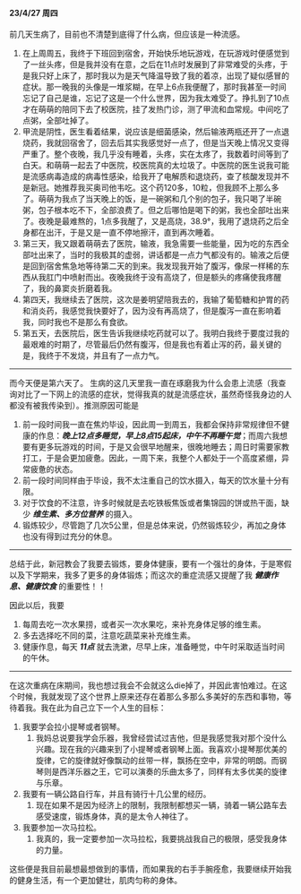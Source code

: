 #### 23/4/27 周四

前几天生病了，目前也不清楚到底得了什么病，但应该是一种流感。
1. 在上周周五，我终于下班回到宿舍，开始快乐地玩游戏，在玩游戏时便感觉到了一丝头疼，但是我并没有在意，之后在11点时发展到了非常难受的头疼，于是我只好上床了，那时我以为是天气降温导致了我的着凉，出现了疑似感冒的症状。那一晚我的头像是一堆浆糊，在早上6点我便醒了，那时我甚至一时间忘记了自己是谁，忘记了这是一个什么世界，因为我太难受了。挣扎到了10点才在萌萌的陪同下去了校医院，挂了发热门诊，测了甲流和血常规。中间吃了点粥，全部吐掉了。
2. 甲流是阴性，医生看着结果，说应该是细菌感染，然后输液两瓶还开了一点退烧药，我就回宿舍了，回去后其实我感觉好一点了，但是当天晚上情况又变得严重了。整个夜晚，我几乎没有睡着，头疼，实在太疼了，我数着时间等到了白天。和萌萌一起去了中医院，校医院真的太垃圾了。中医院的医生说我可能是流感病毒造成的病毒性感染，给我开了电解质和退烧药，查了核酸发现并不是新冠。她推荐我买奥司他韦吃。这个药120多，10粒，但我顾不上那么多了。萌萌为我点了当天晚上的饭，是一碗粥和几个别的包子，我只喝了半碗粥，包子根本吃不下，全部浪费了。但之后哪怕是喝下的粥，我也全部吐出来了。夜晚是最难熬的，1点多我醒了，又是高烧，38.9°，我用了退烧药之后全身都在出汗，于是又是一直不停地擦汗，直到再次睡着。
3. 第三天，我又跟着萌萌去了医院，输液，我急需要一些能量，因为吃的东西全部吐出来了，当时的我极其的虚弱，讲话都是一点力气都没有的。输液之后便是回到宿舍焦急地等待第二天的到来。我发现我开始了腹泻，像尿一样稀的东西从我肛门中喷射而出。夜晚我终于没有高烧了，但是额头的疼痛使我疼醒了，我的鼻窦炎折磨着我。
4. 第四天，我继续去了医院，这次是姜明望陪我去的，我输了葡萄糖和护胃的药和消炎药，我感觉我快要好了，因为没有再高烧了，但是腹泻一直在影响着我，同时我也不是那么有食欲。
5. 第五天，去医院后，医生告诉我继续吃药就可以了。我明白我终于要度过我的最艰难的时期了，尽管最后仍然有腹泻，但是我也有着止泻的药，最关键的是，我终于不发烧，并且有了一点力气。

---

而今天便是第六天了。
生病的这几天里我一直在琢磨我为什么会患上流感（我查询对比了一下网上的流感的症状，觉得我真的就是流感症状，虽然奇怪我身边的人都没有被我传染到）。推测原因可能是
1. 前一段时间我一直在焦灼毕设，因此周一到周五，我都会保持非常规律但不健康的作息：***晚上12点多睡觉，早上8点15起床，中午不再睡午觉***；而周六我想要有更多玩游戏的时间，于是又会很早地醒来，很晚地睡去；周日时需要家教打工，于是会更加疲惫。因此，一周下来，我整个人都处于一个高度紧绷，异常疲惫的状态。
2. 前一段时间同样由于毕设，我不太注重自己的饮水摄入，每天的饮水量十分有限。
3. 对于饮食的不注意，许多时候就是去吃铁板焦饭或者集锦园的饼或热干面，缺少 ***维生素、多方位营养*** 的摄入。
4. 锻炼较少，尽管跑了几次5公里，但是总体来说，仍然锻炼较少，再加之身体也没有得到过充分的休息。

---

总结于此，新冠教会了我要去锻炼，要身体健康，要有一个强壮的身体，于是寒假以及下学期来，我多了更多的身体锻炼；而这次的重症流感又提醒了我 ***健康作息、健康饮食*** 的重要性！！

因此以后，我要
1. 每周去吃一次水果捞，或者买一次水果吃，来补充身体足够的维生素。
2. 多去选择吃不同的菜，注意吃蔬菜来补充维生素。
3. 健康作息，每天 ***11点*** 就去洗漱，尽早上床，准备睡觉，中午时采取适当时间的午休。

---

在这次重病在床期间，我也想过我会不会就这么die掉了，并因此害怕难过。在这个时候，我就发现了这个世界上原来还存在着那么多那么多美好的东西和事物，等待着我。我在此为自己立下一个人生的目标：
1. 我要学会拉小提琴或者钢琴。
   1. 我妈总说要我学会乐器，我曾经尝试过吉他，但是我感觉我对那个没什么兴趣。现在我的兴趣来到了小提琴或者钢琴上面。我喜欢小提琴那优美的旋律，它的旋律就好像飘动的丝带一样，飘扬在空中，非常的明朗。而钢琴则是西洋乐器之王，它可以演奏的乐曲太多了，同样有太多优美的旋律与乐章。
2. 我要有一辆公路自行车，并且有骑行十几公里的经历。
   1. 现在如果不是因为经济上的限制，我限制都想买一辆，骑着一辆公路车去感受速度，锻炼身体，真的是太令人神往了。
3. 我要参加一次马拉松。
   1. 我真的，我一定要参加一次马拉松，我要挑战我自己的极限，感受我身体的力量。

这些便是我目前最想最想做到的事情，而如果我的右手手腕痊愈，我要继续开始我的健身生活，有一个更加健壮，肌肉匀称的身体。